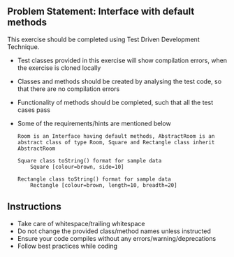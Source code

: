 ## Problem Statement: Interface with default methods

This exercise should be completed using Test Driven Development Technique.

  - Test classes provided in this exercise will show compilation errors, when the exercise is cloned locally
  - Classes and methods should be created by analysing the test code, so that there are no compilation errors
  - Functionality of methods should be completed, such that all the test cases pass 
  - Some of the requirements/hints are mentioned below

        Room is an Interface having default methods, AbstractRoom is an abstract class of type Room, Square and Rectangle class inherit AbstractRoom
        
        Square class toString() format for sample data
            Square [colour=brown, side=10]
        	
        Rectangle class toString() format for sample data
            Rectangle [colour=brown, length=10, breadth=20]
            
## Instructions
- Take care of whitespace/trailing whitespace
- Do not change the provided class/method names unless instructed
- Ensure your code compiles without any errors/warning/deprecations 
- Follow best practices while coding